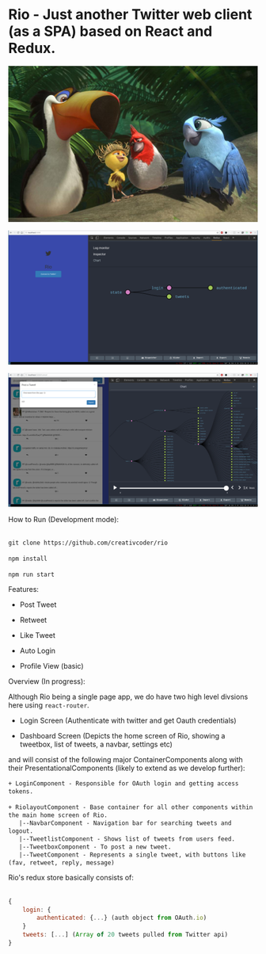 # Rio - Just another Twitter web client (as a SPA) based on React and Redux.

![Rio splash](public/rio_readme.jpg)

![Rio Screen](public/tweet_login.png)

![Rio Screen](public/tweet_yay.png)


How to Run (Development mode):

```

git clone https://github.com/creativcoder/rio

npm install

npm run start

```


Features: 

* Post Tweet
* Retweet

* Like Tweet

* Auto Login

* Profile View (basic)


Overview (In progress):

Although Rio being a single page app, we do have two high level divsions here using `react-router`.

+ Login Screen (Authenticate with twitter and get Oauth credentials)

+ Dashboard Screen (Depicts the home screen of Rio, showing a tweetbox, list of tweets, a navbar, settings etc)

and will consist of the following major ContainerComponents along with their PresentationalComponents (likely to extend as we develop further):
```
+ LoginComponent - Responsible for OAuth login and getting access tokens.

+ RiolayoutComponent - Base container for all other components within the main home screen of Rio.
   |--NavbarComponent - Navigation bar for searching tweets and logout.
   |--TweetlistComponent - Shows list of tweets from users feed.
   |--TweetboxComponent - To post a new tweet.
   |--TweetComponent - Represents a single tweet, with buttons like (fav, retweet, reply, message)
```

Rio's redux store basically consists of:

```javascript

{
	login: {
		authenticated: {...} (auth object from OAuth.io)
	}
	tweets: [...] (Array of 20 tweets pulled from Twitter api)
}

```
